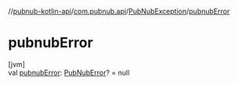 //[pubnub-kotlin-api](../../../index.md)/[com.pubnub.api](../index.md)/[PubNubException](index.md)/[pubnubError](pubnub-error.md)

# pubnubError

[jvm]\
val [pubnubError](pubnub-error.md): [PubNubError](../-pub-nub-error/index.md)? = null
